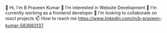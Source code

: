  👋  Hi, I'm B Praveen Kumar
👀 I’m interested in Website Development
🌱 I’m currently working as a frontend developer
💞️ I’m looking to collaborate on react projects
📫 How to reach me https://www.linkedin.com/in/b-praveen-kumar-583683137

<!--
**Arpraveen08/ArPraveen08** is a ✨ _special_ ✨ repository because its `README.md` (this file) appears on your GitHub profile.

Here are some ideas to get you started:

- 🔭 I’m currently working on ...
- 🌱 I’m currently learning ...
- 👯 I’m looking to collaborate on ...
- 🤔 I’m looking for help with ...
- 💬 Ask me about ...
- 📫 How to reach me: ...
- 😄 Pronouns: ...
- ⚡ Fun fact: ...
-->
